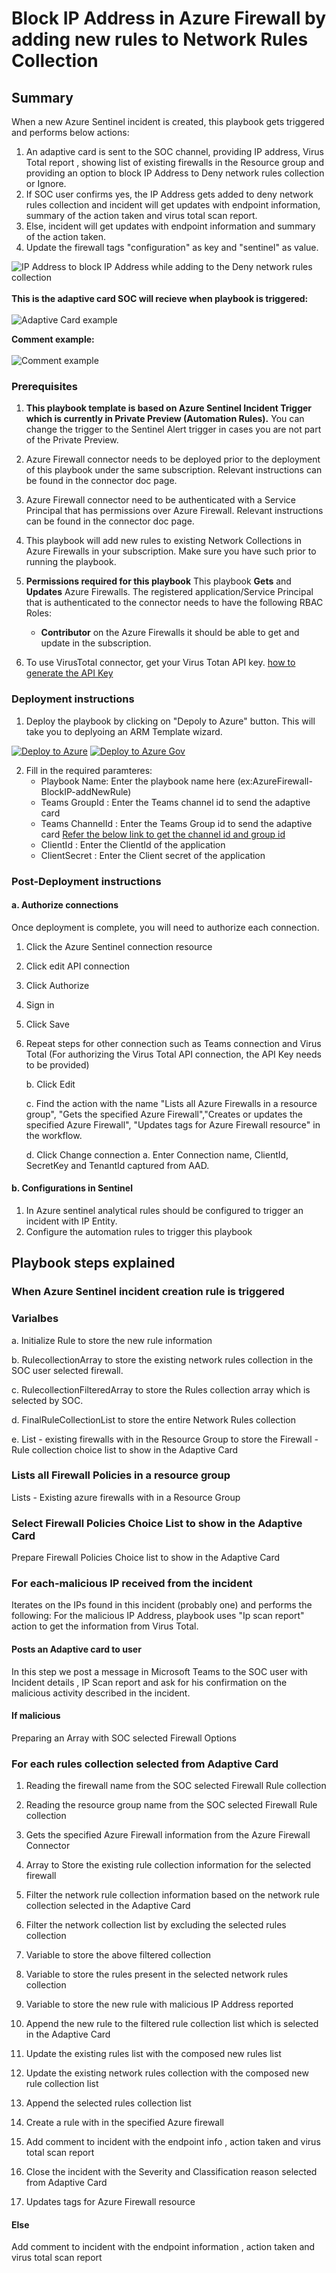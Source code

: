 # Block IP Address in Azure Firewall by adding new rules to Network Rules Collection

 ## Summary
When a new Azure Sentinel incident is created, this playbook gets triggered and performs below actions:
1.  An adaptive card is sent to the SOC channel, providing IP address, Virus Total report , showing list of existing firewalls in the Resource group and providing an option to block IP Address to Deny network rules collection or Ignore.
2. If SOC user confirms yes, the IP Address gets added to deny network rules collection and incident will get updates with endpoint information, summary of the action taken and virus total scan report.
3. Else, incident will get updates with endpoint information and summary of the action taken. 
4. Update the firewall tags "configuration" as key and "sentinel" as value.


![IP Address to block IP Address while adding to the Deny network rules collection](./designerScreenshot.PNG)<br><br>
**This is the adaptive card SOC will recieve when playbook is triggered:**<br><br>
![Adaptive Card example](./AdaptiveCard.jpg)

**Comment example:**<br><br>
![Comment example](./Incident_Comment.png)

### Prerequisites 
1. **This playbook template is based on Azure Sentinel Incident Trigger which is currently in Private Preview (Automation Rules).** You can change the trigger to the Sentinel Alert trigger in cases you are not part of the Private Preview.
1. Azure Firewall connector needs to be deployed prior to the deployment of this playbook under the same subscription. Relevant instructions can be found in the connector doc page.
1. Azure Firewall connector need to be authenticated with a Service Principal that has permissions over Azure Firewall. Relevant instructions can be found in the connector doc page.
1. This playbook will add new rules to existing Network Collections in Azure Firewalls in your subscription. Make sure you have such prior to running the playbook. 
1. **Permissions required for this playbook** 
This playbook **Gets** and **Updates** Azure Firewalls. The registered application/Service Principal that is authenticated to the connector needs to have the following RBAC Roles:

	* **Contributor** on the Azure Firewalls it should be able to get and update in the subscription.

1. To use VirusTotal connector, get your Virus Totan API key. [ how to generate the API Key](https://developers.virustotal.com/v3.0/reference#getting-started)


### Deployment instructions 
1. Deploy the playbook by clicking on "Depoly to Azure" button. This will take you to deplyoing an ARM Template wizard.

[![Deploy to Azure](https://aka.ms/deploytoazurebutton)](https://portal.azure.com/#create/Microsoft.Template/uri/https%3A%2F%2Fraw.githubusercontent.com%2FAzure%2FAzure-Sentinel%2Fmaster%2FPlaybooks%2FAzureFirewall%2FAzureFirewall-BlockIP-addNewRule%2Fazuredeploy.json)
[![Deploy to Azure Gov](https://aka.ms/deploytoazuregovbutton)](https://portal.azure.us/#create/Microsoft.Template/uri/https%3A%2F%2Fraw.githubusercontent.com%2FAzure%2FAzure-Sentinel%2Fmaster%2FPlaybooks%2FAzureFirewall%2FAzureFirewall-BlockIP-addNewRule%2Fazuredeploy.json)


2. Fill in the required paramteres:
    * Playbook Name: Enter the playbook name here (ex:AzureFirewall-BlockIP-addNewRule)
    * Teams GroupId : Enter the Teams channel id to send the adaptive card
    * Teams ChannelId : Enter the Teams Group id to send the adaptive card
    [Refer the below link to get the channel id and group id](https://docs.microsoft.com/powershell/module/teams/get-teamchannel?view=teams-ps)
    * ClientId : Enter the ClientId of the application
    * ClientSecret : Enter the Client secret of the application

### Post-Deployment instructions 
#### a. Authorize connections
Once deployment is complete, you will need to authorize each connection.
1.	Click the Azure Sentinel connection resource
2.	Click edit API connection
3.	Click Authorize
4.	Sign in
5.	Click Save
6.	Repeat steps for other connection such as Teams connection and Virus Total (For authorizing the Virus Total API connection, the API Key needs to be provided)

     b. Click Edit

     c. Find the action with the name "Lists all Azure Firewalls in a resource group", "Gets the specified Azure Firewall","Creates or updates the specified Azure Firewall", "Updates tags for Azure Firewall resource" in the workflow.
        
     d. Click Change connection
        a. Enter Connection name, ClientId, SecretKey and TenantId captured from AAD. 

#### b. Configurations in Sentinel
1. In Azure sentinel analytical rules should be configured to trigger an incident with IP Entity.
2. Configure the automation rules to trigger this playbook

## Playbook steps explained
### When Azure Sentinel incident creation rule is triggered

### Varialbes 

   a. Initialize Rule to store the new rule information

   b. RulecollectionArray to store the existing network rules collection in the SOC user selected firewall.

   c. RulecollectionFilteredArray to store the Rules collection array which is selected by SOC.

   d. FinalRuleCollectionList to store the entire Network Rules collection

   e. List - existing firewalls with in the Resource Group to store the Firewall - Rule collection choice list to show in the Adaptive Card

### Lists all Firewall Policies in a resource group
Lists - Existing azure firewalls with in a Resource Group

### Select Firewall Policies Choice List to show in the Adaptive Card
Prepare Firewall Policies Choice list to show in the Adaptive Card

### For each-malicious IP received from the incident
Iterates on the IPs found in this incident (probably one) and performs the following:
For the malicious IP Address, playbook uses "Ip scan report" action to get the information from Virus Total.
#### Posts an Adaptive card to  user 
In this step we post a message in Microsoft Teams to the SOC user with Incident details , IP Scan report and ask for his confirmation on the malicious activity described in the incident.

#### If malicious
 Preparing an Array with SOC selected Firewall Options

### For each rules collection selected from Adaptive Card

 1. Reading the firewall name from the SOC selected Firewall Rule collection

 1. Reading the resource group name from the SOC selected Firewall Rule collection

 1. Gets the specified Azure Firewall information from the Azure Firewall Connector

 1. Array to Store the existing rule collection information for the selected firewall

 1. Filter the network rule collection information based on the network rule collection selected in the Adaptive Card

 1. Filter the network collection list by excluding the selected rules collection

 1. Variable to store the above filtered collection

 1. Variable to store the rules present in the selected network rules collection

 1. Variable to store the new rule with malicious IP Address reported

 1. Append the new rule to the filtered rule collection list which is selected in the Adaptive Card

 1. Update the existing rules list with the composed new rules list

 1. Update the existing  network rules collection with the composed new rule collection list

 1. Append the selected rules collection list 

 1. Create a rule with in the specified Azure firewall

 1. Add comment to incident with the endpoint info , action taken and virus total scan report

 1. Close the incident with the Severity and Classification reason selected from Adaptive Card

 1. Updates tags for Azure Firewall resource

#### Else
 Add comment to incident with the endpoint information , action taken and virus total scan report


